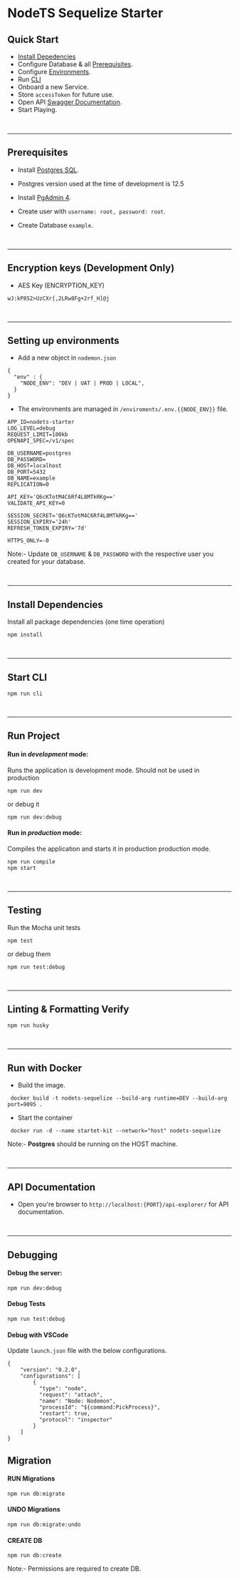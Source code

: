 # NodeTS Sequelize Starter

## Quick Start

- [Install Depedencies](#Install-Dependencies)
- Configure Database & all [Prerequisites](#Prerequisites).
- Configure [Environments](#Setting-up-environments).
- Run [CLI](#Start-CLI)
- Onboard a new Service.
- Store `accessToken` for future use.
- Open API [Swagger Documentation](#API-Documentation).
- Start Playing.

<br>
<hr>

## Prerequisites

- Install [Postgres SQL](https://www.digitalocean.com/community/tutorials/how-to-install-and-use-postgresql-on-ubuntu-18-04).

- Postgres version used at the time of development is 12.5

- Install [PgAdmin 4](https://askubuntu.com/a/1041976).

- Create user with `username: root, password: root`.

- Create Database `example`.

<br>
<hr>

## Encryption keys (Development Only)

- AES Key (ENCRYPTION_KEY)

`wJ:kP852>UzCXr{,2LRw8Fg+2rf_H]@j`

<br>
<hr>

## Setting up environments

- Add a new object in `nodemon.json`

```
{
  "env" : {
    "NODE_ENV": "DEV | UAT | PROD | LOCAL",
  }
}
```

- The environments are managed in `/enviroments/.env.{{NODE_ENV}}` file.

```
APP_ID=nodets-starter
LOG_LEVEL=debug
REQUEST_LIMIT=100kb
OPENAPI_SPEC=/v1/spec

DB_USERNAME=postgres
DB_PASSWORD=
DB_HOST=localhost
DB_PORT=5432
DB_NAME=example
REPLICATION=0

API_KEY='Q6cKTotM4C6Rf4L8MTkRKg=='
VALIDATE_API_KEY=0

SESSION_SECRET='Q6cKTotM4C6Rf4L8MTkRKg=='
SESSION_EXPIRY='24h'
REFRESH_TOKEN_EXPIRY='7d'

HTTPS_ONLY=-0
```

Note:- Update `DB_USERNAME` & `DB_PASSWORD` with the respective user you created for your database.

<br>
<hr>

## Install Dependencies

Install all package dependencies (one time operation)

```
npm install
```

<br>
<hr>

## Start CLI

```
npm run cli
```

<br>
<hr>

## Run Project

#### Run in _development_ mode:

Runs the application is development mode. Should not be used in production

```shell
npm run dev
```

or debug it

```shell
npm run dev:debug
```

#### Run in _production_ mode:

Compiles the application and starts it in production production mode.

```shell
npm run compile
npm start
```

<br>
<hr>

## Testing

Run the Mocha unit tests

```shell
npm test
```

or debug them

```shell
npm run test:debug
```

<br>
<hr>

## Linting & Formatting Verify

```
npm run husky
```

<br>
<hr>

## Run with Docker

- Build the image.

```
 docker build -t nodets-sequelize --build-arg runtime=DEV --build-arg port=9095 .
```

- Start the container

```
 docker run -d --name startet-kit --network="host" nodets-sequelize
```

Note:- **Postgres** should be running on the HOST machine.

<br>
<hr>

## API Documentation

- Open you're browser to `http://localhost:{PORT}/api-explorer/` for API documentation.

<br>
<hr>

## Debugging

#### Debug the server:

```
npm run dev:debug
```

#### Debug Tests

```
npm run test:debug
```

#### Debug with VSCode

Update `launch.json` file with the below configurations.

```
{
    "version": "0.2.0",
    "configurations": [
        {
          "type": "node",
          "request": "attach",
          "name": "Node: Nodemon",
          "processId": "${command:PickProcess}",
          "restart": true,
          "protocol": "inspector"
        }
    ]
}

```


## Migration

#### RUN Migrations
```
npm run db:migrate
```

#### UNDO Migrations
```
npm run db:migrate:undo
```

#### CREATE DB
```
npm run db:create
```

Note:- Permissions are required to create DB. 

